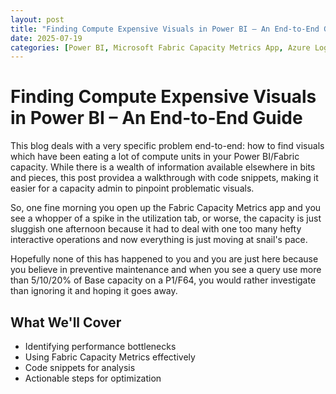 ```yaml
---
layout: post
title: "Finding Compute Expensive Visuals in Power BI – An End-to-End Guide"
date: 2025-07-19
categories: [Power BI, Microsoft Fabric Capacity Metrics App, Azure Log Analytics Workspace, Performance]
---
```


# Finding Compute Expensive Visuals in Power BI – An End-to-End Guide

This blog deals with a very specific problem end-to-end: how to find visuals which have been eating a lot of compute units in your Power BI/Fabric capacity. While there is a wealth of information available elsewhere in bits and pieces, this post providea a walkthrough with code snippets, making it easier for a capacity admin to pinpoint problematic visuals.

So, one fine morning you open up the Fabric Capacity Metrics app and you see a whopper of a spike in the utilization tab, or worse, the capacity is just sluggish one afternoon because it had to deal with one too many hefty interactive operations and now everything is just moving at snail's pace. 

Hopefully none of this has happened to you and you are just here because you believe in preventive maintenance and when you see a query use more than 5/10/20% of Base capacity on a P1/F64, you would rather investigate than ignoring it and hoping it goes away.

## What We'll Cover

- Identifying performance bottlenecks
- Using Fabric Capacity Metrics effectively  
- Code snippets for analysis
- Actionable steps for optimization

